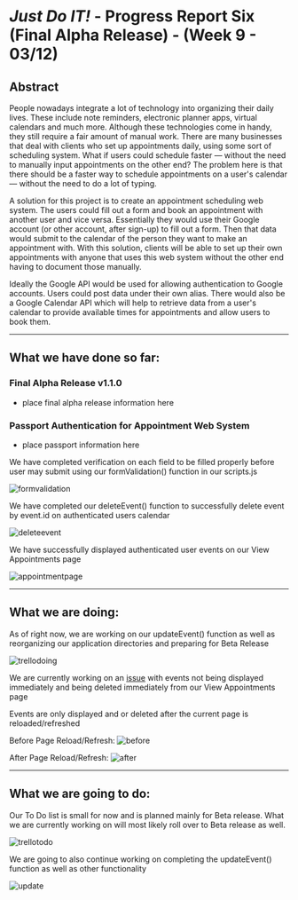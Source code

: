 # *Just Do IT!* - Progress Report Six (Final Alpha Release) - (Week 9 - 03/12)

## Abstract
People nowadays integrate a lot of technology into organizing their daily lives. These include note reminders, electronic planner apps, virtual calendars and much more. Although these technologies come in handy, they still require a fair amount of manual work. There are many businesses that deal with clients who set up appointments daily, using some sort of scheduling system. What if users could schedule faster — without the need to manually input appointments on the other end? The problem here is that there should be a faster way to schedule appointments on a user's calendar — without the need to do a lot of typing.

A solution for this project is to create an appointment scheduling web system. The users could fill out a form and book an appointment with another user and vice versa. Essentially they would use their Google account (or other account, after sign-up) to fill out a form. Then that data would submit to the calendar of the person they want to make an appointment with. With this solution, clients will be able to set up their own appointments with anyone that uses this web system without the other end having to document those manually.

Ideally the Google API would be used for allowing authentication to Google accounts. Users could post data under their own alias. There would also be a Google Calendar API which will help to retrieve data from a user's calendar to provide available times for appointments and allow users to book them.


___

## What we have done so far:

### Final Alpha Release v1.1.0

* place final alpha release information here

### Passport Authentication for Appointment Web System

* place passport information here

We have completed verification on each field to be filled properly before user may submit using our formValidation() function in our scripts.js

![formvalidation](https://user-images.githubusercontent.com/31261926/76694044-b55b8900-663b-11ea-97c0-fdd95179f296.png)

We have completed our deleteEvent() function to successfully delete event by event.id on authenticated users calendar

![deleteevent](https://user-images.githubusercontent.com/31261926/76694100-96112b80-663c-11ea-9ba1-c821244fef18.png)

We have successfully displayed authenticated user events on our View Appointments page

![appointmentpage](https://user-images.githubusercontent.com/31261926/76694169-9231d900-663d-11ea-9c6a-d1523f6d65f0.png)

___

## What we are doing:

As of right now, we are working on our updateEvent() function as well as reorganizing our application directories and preparing for Beta Release

![trellodoing](https://user-images.githubusercontent.com/31261926/76694500-8516e900-6641-11ea-911f-8da1874116dc.png)

We are currently working on an [issue](https://github.com/567WebSystems/project2alpha/issues/23) with events not being displayed immediately and being deleted immediately from our View Appointments page

Events are only displayed and or deleted after the current page is reloaded/refreshed

Before Page Reload/Refresh:
![before](https://user-images.githubusercontent.com/31261926/76694279-ed180000-663e-11ea-9db4-8b8e97ad760e.png)

After Page Reload/Refresh:
![after](https://user-images.githubusercontent.com/31261926/76694296-13d63680-663f-11ea-8074-e10fd7483744.png)

___

## What we are going to do:

Our To Do list is small for now and is planned mainly for Beta release. What we are currently working on will most likely roll over to Beta release as well.

![trellotodo](https://user-images.githubusercontent.com/31261926/76694399-42a0dc80-6640-11ea-8b80-9793212342a7.png)

We are going to also continue working on completing the updateEvent() function as well as other functionality

![update](https://user-images.githubusercontent.com/31261926/76694458-189bea00-6641-11ea-9144-844cc42b041f.png)
